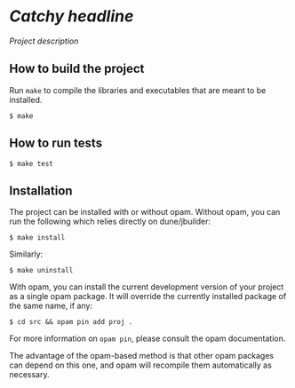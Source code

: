 _Catchy headline_
==

_Project description_

How to build the project
--

Run `make` to compile the libraries and executables that are
meant to be installed.
```
$ make
```

How to run tests
--

```
$ make test
```

Installation
--

The project can be installed with or without opam.
Without opam, you can run the following which relies directly on
dune/jbuilder:
```
$ make install
```
Similarly:
```
$ make uninstall
```

With opam, you can install the current development version of your
project as a single opam package. It will override the currently
installed package of the same name, if any:
```
$ cd src && opam pin add proj .
```
For more information on `opam pin`, please consult the opam documentation.

The advantage of the opam-based method is that other opam packages can
depend on this one, and opam will recompile them automatically as
necessary.
